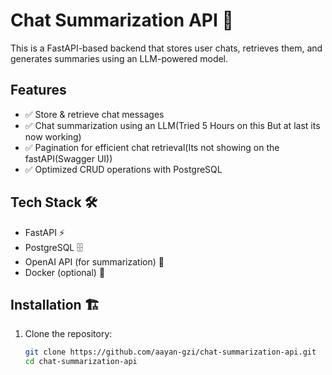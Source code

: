 # Chat Summarization API 🚀

This is a FastAPI-based backend that stores user chats, retrieves them, and generates summaries using an LLM-powered model.

## Features
- ✅ Store & retrieve chat messages
- ✅ Chat summarization using an LLM(Tried 5 Hours on this But at last its now working)
- ✅ Pagination for efficient chat retrieval(Its not showing on the fastAPI(Swagger UI))
- ✅ Optimized CRUD operations with PostgreSQL

## Tech Stack 🛠️
- FastAPI ⚡
- PostgreSQL 🗄️
- OpenAI API (for summarization) 🤖
- Docker (optional) 🐳

## Installation 🏗️
1. Clone the repository:  
   ```sh
   git clone https://github.com/aayan-gzi/chat-summarization-api.git
   cd chat-summarization-api
